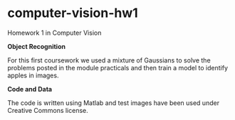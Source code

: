 # computer-vision-hw1
Homework 1 in Computer Vision

<b>Object Recognition</b>

For this first coursework we used a mixture of Gaussians to solve the problems posted in the module practicals and then train a model to identify apples in images.

<b>Code and Data</b>

The code is written using Matlab and test images have been used under Creative Commons license.
